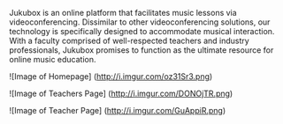 Jukubox is an online platform that facilitates music lessons via videoconferencing.  Dissimilar to other videoconferencing solutions, our technology is specifically designed to accommodate musical interaction.  With a faculty comprised of well-respected teachers and industry professionals, Jukubox promises to function as the ultimate resource for online music education.

![Image of Homepage]
(http://i.imgur.com/oz31Sr3.png)

![Image of Teachers Page]
(http://i.imgur.com/DONOjTR.png)

![Image of Teacher Page]
(http://i.imgur.com/GuAppiR.png)
